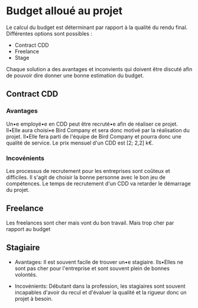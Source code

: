 # Budget alloué au projet

Le calcul du budget est déterminant par rapport à la qualité du rendu final. Différentes options sont possibles :

* Contract CDD
* Freelance
* Stage

Chaque solution a des avantages et inconvients qui doivent être discuté afin de pouvoir dire donner une bonne estimation du budget.

## Contract CDD

### Avantages

Un•e employé•e en CDD peut être recruté•e afin de réaliser ce projet. Il•Elle aura choisi•e Bird Company et sera donc motivé par la réalisation du projet. Il•Elle fera parti de l'équipe de Bird Company et pourra donc une qualité de service. Le prix mensuel d'un CDD est [2; 2,2] k€.

### Incovénients

Les processus de recrutement pour les entreprises sont coûteux et difficiles. Il s'agit de choisir la bonne personne avec le bon jeu de compétences. Le temps de recrutement d'un CDD va retarder le démarrage du projet.

## Freelance

Les freelances sont cher mais vont du bon travail. Mais trop cher par rapport au budget

## Stagiaire

* Avantages: Il est souvent facile de trouver un•e stagiaire. Ils•Elles ne sont pas cher pour l'entreprise et sont souvent plein de bonnes volontés.

* Incovénients: Débutant dans la profession, les stagiaires sont souvent incapables d'avoir du recul et d'évaluer la qualité et la rigueur donc un projet à besoin.
